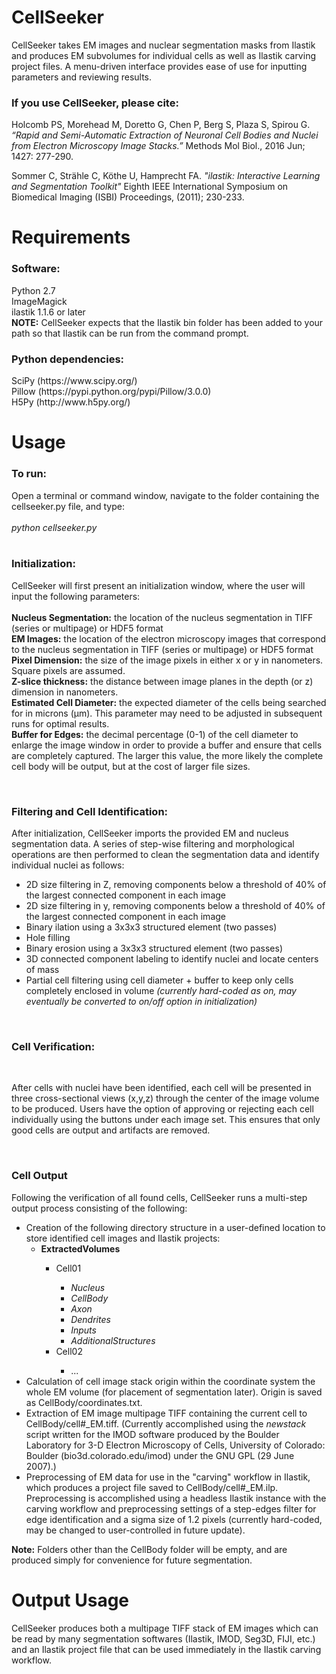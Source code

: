 # CellSeeker
<p>CellSeeker takes EM images and nuclear segmentation masks from Ilastik and produces EM subvolumes for individual cells as well as Ilastik carving project files. A menu-driven interface provides ease of use for inputting parameters and reviewing results.</p>

<h3>If you use CellSeeker, please cite:</h3>

<p>Holcomb PS, Morehead M, Doretto G, Chen P, Berg S, Plaza S, Spirou G. <i>“Rapid and Semi-Automatic Extraction of Neuronal Cell Bodies and Nuclei from Electron Microscopy Image Stacks.”</i> Methods Mol Biol., 2016 Jun; 1427: 277-290.</p>

<p>Sommer C, Strähle C, Köthe U, Hamprecht FA. <i>"ilastik: Interactive Learning and Segmentation Toolkit"</i> Eighth IEEE International Symposium on Biomedical Imaging (ISBI) Proceedings, (2011); 230-233.</p>

# Requirements

<h3>Software:</h3>
<p>Python 2.7<br>
ImageMagick<br>
ilastik 1.1.6 or later <br>
<b>NOTE:</b> CellSeeker expects that the Ilastik bin folder has been added to your path so that Ilastik can be run from the command prompt.</p>

<h3>Python dependencies:</h3>
<p>SciPy (https://www.scipy.org/)<br>
Pillow (https://pypi.python.org/pypi/Pillow/3.0.0)<br>
H5Py (http://www.h5py.org/)</p>

# Usage

<h3>To run:</h3>
<p>Open a terminal or command window, navigate to the folder containing the cellseeker.py file, and type:<br><br>
<i>python cellseeker.py</i><br><br></p>

<h3>Initialization:</h3>
<p>CellSeeker will first present an initialization window, where the user will input the following parameters:<br>
<br>
<b>Nucleus Segmentation:</b> the location of the nucleus segmentation in TIFF (series or multipage) or HDF5 format<br>
<b>EM Images:</b> the location of the electron microscopy images that correspond to the nucleus segmentation in TIFF (series or multipage) or HDF5 format<br>
<b>Pixel Dimension:</b> the size of the image pixels in either x or y in nanometers. Square pixels are assumed.<br>
<b>Z-slice thickness:</b> the distance between image planes in the depth (or z) dimension in nanometers.<br>
<b>Estimated Cell Diameter:</b> the expected diameter of the cells being searched for in microns (µm). This parameter may need to be adjusted in subsequent runs for optimal results.<br>
<b>Buffer for Edges:</b> the decimal percentage (0-1) of the cell diameter to enlarge the image window in order to provide a buffer and ensure that cells are completely captured. The larger this value, the more likely the complete cell body will be output, but at the cost of larger file sizes.</p><br>

<h3>Filtering and Cell Identification:</h3>
<p>After initialization, CellSeeker imports the provided EM and nucleus segmentation data.  A series of step-wise filtering and morphological operations are then performed to clean the segmentation data and identify individual nuclei as follows:<br>
<ul>
<li>2D size filtering in Z, removing components below a threshold of 40% of the largest connected component in each image</li>
<li>2D size filtering in y, removing components below a threshold of 40% of the largest connected component in each image</li>
<li>Binary ilation using a 3x3x3 structured element (two passes)</li>
<li>Hole filling</li>
<li>Binary erosion using a 3x3x3 structured element (two passes)</li>
<li>3D connected component labeling to identify nuclei and locate centers of mass</li>
<li>Partial cell filtering using cell diameter + buffer to keep only cells completely enclosed in volume <i>(currently hard-coded as on, may eventually be converted to on/off option in initialization)</i></li>
</ul></p><br>

<h3>Cell Verification:</h3>
<br>
<p>After cells with nuclei have been identified, each cell will be presented in three cross-sectional views (x,y,z) through the center of the image volume to be produced. Users have the option of approving or rejecting each cell individually using the buttons under each image set. This ensures that only good cells are output and artifacts are removed.</p><br>

<h3>Cell Output</h3>
<p>Following the verification of all found cells, CellSeeker runs a multi-step output process consisting of the following:<br>
<ul>
<li>Creation of the following directory structure in a user-defined location to store identified cell images and Ilastik projects:
<ul>
<li><b>ExtractedVolumes</b></li>
<ul>
<li>Cell01</li>
<ul>
<li><i>Nucleus</i></li>
<li><i>CellBody</i></li>
<li><i>Axon</i></li>
<li><i>Dendrites</i></li>
<li><i>Inputs</i></li>
<li><i>AdditionalStructures</i></li>
</ul>
<li>Cell02</li>
<ul>
<li>...</li>
</ul>
</ul>
</ul>
<li>Calculation of cell image stack origin within the coordinate system the whole EM volume (for placement of segmentation later). Origin is saved as CellBody/coordinates.txt.</li>
<li>Extraction of EM image multipage TIFF containing the current cell to CellBody/cell#_EM.tiff. (Currently accomplished using the <i>newstack</i> script written for the IMOD software produced by the Boulder Laboratory for 3-D Electron Microscopy of Cells, University of Colorado: Boulder (bio3d.colorado.edu/imod) under the GNU GPL (29 June 2007).)</li>
<li>Preprocessing of EM data for use in the "carving" workflow in Ilastik, which produces a project file saved to CellBody/cell#_EM.ilp. Preprocessing is accomplished using a headless Ilastik instance with the carving workflow and preprocessing settings of a step-edges filter for edge identification and a sigma size of 1.2 pixels (currently hard-coded, may be changed to user-controlled in future update).</li>
</ul></p>
<p><b>Note:</b> Folders other than the CellBody folder will be empty, and are produced simply for convenience for future segmentation.</p>

# Output Usage

<p>CellSeeker produces both a multipage TIFF stack of EM images which can be read by many segmentation softwares (Ilastik, IMOD, Seg3D, FIJI, etc.) and an Ilastik project file that can be used immediately in the Ilastik carving workflow.</p>






